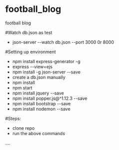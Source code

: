 # football_blog
football blog

#Watch db.json as test 

- json-server --watch db.json --port 3000 0r 8000


#Setting up environment

- npm install express-generator -g
- express --view=ejs
- npm install -g json-server --save
- create a db.json manually
- npm install
- npm start
- npm install jquery --save
- npm install popper.js@^1.12.3 --save
- npm install bootstrap --save
- npm install nodemon --save

#Steps:

- clone repo
- run the above commands

....
